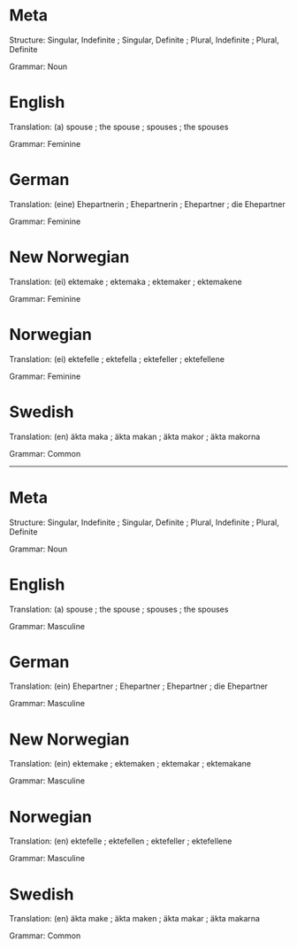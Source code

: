 Meta
====

Structure: Singular, Indefinite ; Singular, Definite ; Plural, Indefinite ; Plural, Definite

Grammar:   Noun



English
=======

Translation: (a) spouse ; the spouse ; spouses ; the spouses

Grammar:     Feminine



German
======

Translation: (eine) Ehepartnerin ; Ehepartnerin ; Ehepartner ; die Ehepartner

Grammar:     Feminine



New Norwegian
=============

Translation: (ei) ektemake ; ektemaka ; ektemaker ; ektemakene

Grammar:     Feminine



Norwegian
=========

Translation: (ei) ektefelle ; ektefella ; ektefeller ; ektefellene

Grammar:     Feminine



Swedish
=======

Translation: (en) äkta maka ; äkta makan ; äkta makor ; äkta makorna

Grammar:     Common



--------------------------------------------------------------------------------

Meta
====

Structure: Singular, Indefinite ; Singular, Definite ; Plural, Indefinite ; Plural, Definite

Grammar:   Noun



English
=======

Translation: (a) spouse ; the spouse ; spouses ; the spouses

Grammar:     Masculine



German
======

Translation: (ein) Ehepartner ; Ehepartner ; Ehepartner ; die Ehepartner

Grammar:     Masculine



New Norwegian
=============

Translation: (ein) ektemake ; ektemaken ; ektemakar ; ektemakane

Grammar:     Masculine



Norwegian
=========

Translation: (en) ektefelle ; ektefellen ; ektefeller ; ektefellene

Grammar:     Masculine



Swedish
=======

Translation: (en) äkta make ; äkta maken ; äkta makar ; äkta makarna

Grammar:     Common
